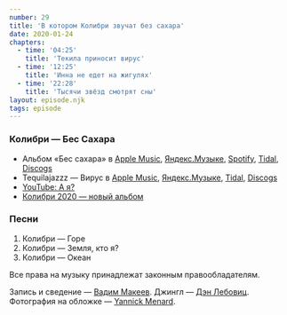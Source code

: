 ```yaml
---
number: 29
title: 'В котором Колибри звучат без сахара'
date: 2020-01-24
chapters:
  - time: '04:25'
    title: 'Текила приносит вирус'
  - time: '12:25'
    title: 'Инна не едет на жигулях'
  - time: '22:28'
    title: 'Тысячи звёзд смотрят сны'
layout: episode.njk
tags: episode
---
```


### Колибри — Бес Сахара

- Альбом «Бес сахара» в
  [Apple Music](https://music.apple.com/album/1052727041),
  [Яндекс.Музыке](https://music.yandex.ru/album/3048099),
  [Spotify](https://open.spotify.com/album/66P4bKeWb2gGI7vep44zr9),
  [Tidal](https://tidal.com/browse/album/53036988),
  [Discogs](https://www.discogs.com/master/445142)
- Tequilajazzz — Вирус в
  [Apple Music](https://music.apple.com/album/1353077445),
  [Яндекс.Музыке](https://music.yandex.ru/album/58902),
  [Tidal](https://tidal.com/browse/album/85242640),
  [Discogs](https://www.discogs.com/master/334451)
- [YouTube: А я?](https://youtu.be/VNeQtPmdg8o)
- [Колибри 2020 — новый альбом](https://planeta.ru/campaigns/kolibri2020)

### Песни

1. Колибри — Горе
2. Колибри — Земля, кто я?
3. Колибри — Океан

Все права на музыку принадлежат законным правообладателям.

Запись и сведение — [Вадим Макеев](https://twitter.com/pepelsbey).
Джингл — [Дэн Лебовиц](https://www.youtube.com/channel/UC38A5qHrlc_Zgua7vL4b96w).
Фотография на обложке — [Yannick Menard](https://unsplash.com/photos/N2lhXWMGYVQ).
